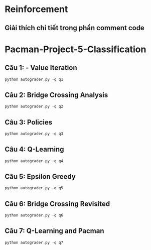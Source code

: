 # Reinforcement
## Giải thích chi tiết trong phần comment code

# Pacman-Project-5-Classification
## Câu 1: - Value Iteration
```php
python autograder.py -q q1
```
## Câu 2: Bridge Crossing Analysis
```php
python autograder.py -q q2
```

## Câu 3: Policies
```php
python autograder.py -q q3
```
## Câu 4:  Q-Learning
```php
python autograder.py -q q4
```
## Câu 5: Epsilon Greedy
```php
python autograder.py -q q5
```
## Câu 6: Bridge Crossing Revisited
```php
python autograder.py -q q6
```
## Câu 7:  Q-Learning and Pacman
```php
python autograder.py -q q7
```

